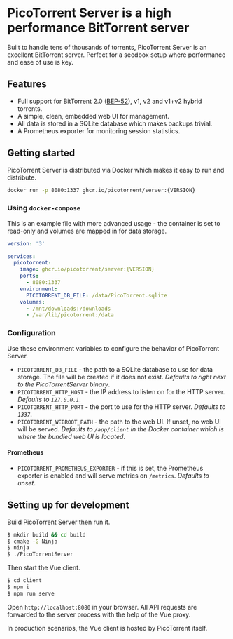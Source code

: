 # PicoTorrent Server is a high performance BitTorrent server

Built to handle tens of thousands of torrents, PicoTorrent Server is an
excellent BitTorrent server. Perfect for a seedbox setup where performance
and ease of use is key.

## Features

 * Full support for BitTorrent 2.0 ([BEP-52](http://bittorrent.org/beps/bep_0052.html)),
   v1, v2 and v1+v2 hybrid torrents.
 * A simple, clean, embedded web UI for management.
 * All data is stored in a SQLite database which makes backups trivial.
 * A Prometheus exporter for monitoring session statistics.

 ## Getting started

 PicoTorrent Server is distributed via Docker which makes it easy to run and
 distribute.

 ```sh
 docker run -p 8080:1337 ghcr.io/picotorrent/server:{VERSION}
 ```

 ### Using `docker-compose`

 This is an example file with more advanced usage - the container is set to
 read-only and volumes are mapped in for data storage.

```yaml
version: '3'

services:
  picotorrent:
    image: ghcr.io/picotorrent/server:{VERSION}
    ports:
      - 8080:1337
    environment:
      PICOTORRENT_DB_FILE: /data/PicoTorrent.sqlite
    volumes:
      - /mnt/downloads:/downloads
      - /var/lib/picotorrent:/data
```

### Configuration

Use these environment variables to configure the behavior of PicoTorrent
Server.

 * `PICOTORRENT_DB_FILE` - the path to a SQLite database to use for data storage.
   The file will be created if it does not exist. _Defaults to right next to the
   PicoTorrentServer binary_.
 * `PICOTORRENT_HTTP_HOST` - the IP address to listen on for the HTTP server.
   _Defaults to `127.0.0.1`_.
 * `PICOTORRENT_HTTP_PORT` - the port to use for the HTTP server. _Defaults to `1337`_.
 * `PICOTORRENT_WEBROOT_PATH` - the path to the web UI. If unset, no web UI will
   be served. _Defaults to `/app/client` in the Docker container which is where
   the bundled web UI is located_.

#### Prometheus

 * `PICOTORRENT_PROMETHEUS_EXPORTER` - if this is set, the Prometheus exporter
   is enabled and will serve metrics on `/metrics`. _Defaults to unset_.

 ## Setting up for development

 Build PicoTorrent Server then run it.

```sh
$ mkdir build && cd build
$ cmake -G Ninja
$ ninja
$ ./PicoTorrentServer
```

Then start the Vue client.

```sh
$ cd client
$ npm i
$ npm run serve
```

Open `http://localhost:8080` in your browser. All API requests are forwarded to
the server process with the help of the Vue proxy.

In production scenarios, the Vue client is hosted by PicoTorrent itself.
